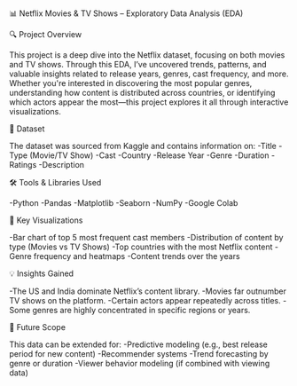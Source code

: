 📊 Netflix Movies & TV Shows – Exploratory Data Analysis (EDA)

🔍 Project Overview

This project is a deep dive into the Netflix dataset, focusing on both movies and TV shows. Through this EDA, I’ve uncovered trends, patterns, and valuable insights related to release years, genres, cast frequency, and more.
Whether you're interested in discovering the most popular genres, understanding how content is distributed across countries, or identifying which actors appear the most—this project explores it all through interactive visualizations.

📁 Dataset

The dataset was sourced from Kaggle and contains information on:
-Title
-Type (Movie/TV Show)
-Cast
-Country
-Release Year
-Genre
-Duration
-Ratings
-Description

🛠️ Tools & Libraries Used

-Python 
-Pandas
-Matplotlib
-Seaborn
-NumPy
-Google Colab

📌 Key Visualizations

-Bar chart of top 5 most frequent cast members
-Distribution of content by type (Movies vs TV Shows)
-Top countries with the most Netflix content
-Genre frequency and heatmaps
-Content trends over the years

💡 Insights Gained

-The US and India dominate Netflix’s content library.
-Movies far outnumber TV shows on the platform.
-Certain actors appear repeatedly across titles.
-Some genres are highly concentrated in specific regions or years.

🚀 Future Scope

This data can be extended for:
-Predictive modeling (e.g., best release period for new content)
-Recommender systems
-Trend forecasting by genre or duration
-Viewer behavior modeling (if combined with viewing data)

